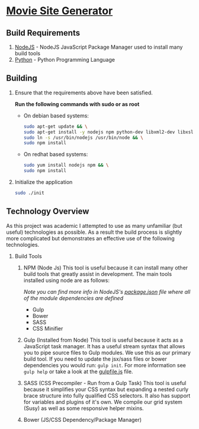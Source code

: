 [Movie Site Generator](../README.md)
==================================================

Build Requirements
--------------------------------------

1. [NodeJS](https://docs.npmjs.com/getting-started/installing-node) - NodeJS JavaScript Package Manager used to install many build tools
2. [Python](https://www.python.org/downloads/) - Python Programming Language

Building
--------------------------------------

1. Ensure that the requirements above have been satisfied.

	**Run the following commands with sudo or as root**

	* On debian based systems:
		```bash
		sudo apt-get update && \
		sudo apt-get install -y nodejs npm python-dev libxml2-dev libxslt1-dev && \
		sudo ln -s /usr/bin/nodejs /usr/bin/node && \
		sudo npm install
		```
	
	* On redhat based systems:
		```bash
		sudo yum install nodejs npm && \
		sudo npm install
		```
2. Initialize the application

	```bash
	sudo ./init
	```

Technology Overview
--------------------------------------
As this project was academic I attempted to use as many
unfamiliar (but useful) technologies as possible. As a result
the build process is slightly more complicated but demonstrates an
effective use of the following technologies.

1. Build Tools
	1. NPM (Node Js)
		This tool is useful because it can install many other build tools that greatly
		assist in development. The main tools installed using node are as follows:
		
		*Note you can find more info in NodeJS's [package.json](../package.json) file where all of the module dependencies are defined*
		* Gulp
		* Bower
		* SASS
		* CSS Minifier

	2. Gulp (Installed from Node)
		This tool is useful because it acts as a JavaScript task manager. It has a useful
		stream syntax that allows you to pipe source files to Gulp modules. We use this as
		our primary build tool. If you need to update the jsx/sass files or bower dependencies
		you would run: ```gulp init```. For more information see ```gulp help``` or take a look
		at the [gulpfile.js](../gulpfile.js) file.

	3. SASS (CSS Precompiler - Run from a Gulp Task)
		This tool is useful because it simplifies your CSS syntax but expanding a nested curly
		brace structure into fully qualified CSS selectors. It also has support for variables
		and plugins of it's own. We compile our grid system (Susy) as well as some responsive
		helper mixins.
	4. Bower (JS/CSS Dependency/Package Manager)
		
